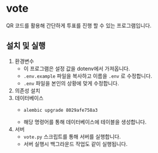 # vote

QR 코드를 활용해 간단하게 투표를 진행 할 수 있는 프로그램입니다.

## 설치 및 실행

1. 환경변수
    - 이 프로그램은 설정 값을 dotenv에서 가져옵니다.
    - `.env.example` 파일을 복사하고 이름을 `.env` 로 수정합니다.
    - `.env` 파일을 본인의 상황에 맞게 수정합니다.
2. 의존성 설치
3. 데이터베이스
    - ```
      alembic upgrade 8029afe758a3
      ```
    - 해당 명령어를 통해 데이터베이스에 테이블을 생성합니다.
4. 서버
    - `vote.py` 스크립트를 통해 서버를 실행합니다.
    - 서버 실행시 백그라운드 작업도 같이 실행됩니다.
